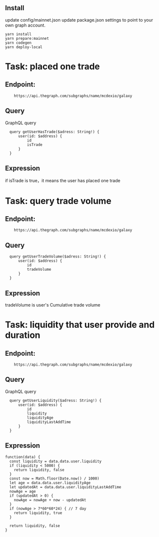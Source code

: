 
## Install

update config/mainnet.json
update package.json settings to point to your own graph account.
```
yarn install
yarn prepare:mainnet
yarn codegen
yarn deploy-local
```

# Task: placed one trade
## Endpoint:
```
    https://api.thegraph.com/subgraphs/name/mcdexio/galaxy
```
## Query
GraphQL query
```
  query getUserHasTrade($adress: String!) {
      user(id: $address) {
          id
          isTrade
      }
  }
```
## Expression
if isTrade is true，it means the user has placed one trade

# Task: query trade volume
## Endpoint:
```
    https://api.thegraph.com/subgraphs/name/mcdexio/galaxy
```
## Query
```
  query getUserTradeVolume($adress: String!) {
      user(id: $address) {
          id
          tradeVolume
      }
  }
```
## Expression
tradeVolume is user's Cumulative trade volume

# Task: liquidity that user provide and duration
## Endpoint:
```
    https://api.thegraph.com/subgraphs/name/mcdexio/galaxy
```
## Query
GraphQL query
```
  query getUserLiquidity($adress: String!) {
      user(id: $address) {
          id
          liquidity
          liquidityAge
          liquidityLastAddTime
      }
  }
```
## Expression
```
function(data) {
  const liquidity = data.data.user.liquidity
  if (liquidity < 5000) {
    return liquidity, false
  }
  const now = Math.floor(Date.now() / 1000)
  let age = data.data.user.liquidityAge 
  let updatedAt = data.data.user.liquidityLastAddTime
  nowAge = age
  if (updatedAt > 0) {
    nowAge = nowAge + now - updatedAt
  }
  if (nowAge > 7*60*60*24) { // 7 day
    return liquidity, true
  }
  
  return liquidity, false
}
```
